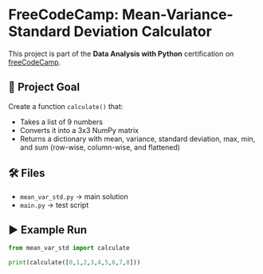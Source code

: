 # FreeCodeCamp: Mean-Variance-Standard Deviation Calculator

This project is part of the **Data Analysis with Python** certification on [freeCodeCamp](https://www.freecodecamp.org/).

## 📖 Project Goal
Create a function `calculate()` that:
- Takes a list of 9 numbers
- Converts it into a 3x3 NumPy matrix
- Returns a dictionary with mean, variance, standard deviation, max, min, and sum (row-wise, column-wise, and flattened)

## 🛠️ Files
- `mean_var_std.py` → main solution
- `main.py` → test script

## ▶️ Example Run
```python
from mean_var_std import calculate

print(calculate([0,1,2,3,4,5,6,7,8]))
